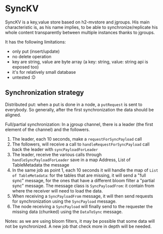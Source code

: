 SyncKV
======

SyncKV is a key,value store based on h2-mvstore and jgroups.
His main characteristic is, as his name implies, to be able to 
synchronize/replicate his whole content transparently between multiple 
instances thanks to jgroups.

It has the following limitations:

 - only put (insert/update)
 - no delete operation
 - key are string, value are byte array (a key: string, value: string api is exposed too)
 - it's for relatively small database
 - untested :D
 
 
 
 Synchronization strategy
 ------------------------
 
 Distributed put: when a put is done in a node, a `putRequest` is sent to everybody. So generally, after the first
 synchronization the data should be aligned.
 
 
 Full/partial synchronization: In a jgroup channel, there is a leader (the first element of the channel) 
 and the followers.
 
 1. The leader, each 10 seconds, make a `requestForSyncPayload` call
 2. The followers, will receive a call to `handleRequestForSyncPayload` call back the leader 
    with `syncPayloadForLeader` 
 3. The leader, receive the various calls through `handleSyncPayloadForLeader` save in a map Address, List of TableMetadata
    the message
 4. In the same job as point 1, each 10 seconds it will handle the map of `List of TableMetadata`:
    for the tables that are missing, it will send a "full sync" message, for the ones that have
    a different bloom filter a "partial sync" message. 
    The message class is `SyncPayloadFrom`: it contain from where the receiver will need to load the data.
 5. When receiving a `SyncPayloadFrom` message, it will then send requests for synchronization using the `SyncPayload`
    message.
 6. The node receiving a `SyncPayload` will finally send to the requester the missing data 
    (chunked) using the `DataToSync` message.
 
 Notes: as we are using bloom filters, it may be possible that some data will not be synchronized. A new job that
 check more in depth will be needed.